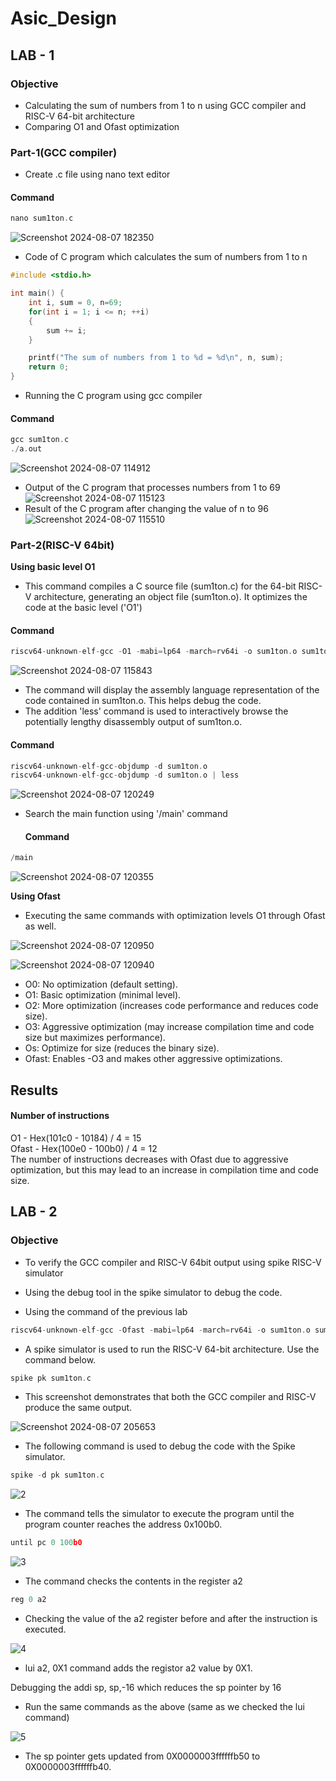 # Asic_Design 
## LAB - 1
### Objective
* Calculating the sum of numbers from 1 to n using GCC compiler and RISC-V 64-bit architecture
* Comparing O1 and Ofast optimization

### Part-1(GCC compiler)
* Create .c file using nano text editor
#### Command
```c
nano sum1ton.c 
```
![Screenshot 2024-08-07 182350](https://github.com/user-attachments/assets/5f927c5e-3919-45e4-8a33-0b55a5df7f6f)

* Code of C program which calculates the sum of numbers from 1 to n 
```c
#include <stdio.h>

int main() {
    int i, sum = 0, n=69;
    for(int i = 1; i <= n; ++i)
    {
        sum += i;
    }

    printf("The sum of numbers from 1 to %d = %d\n", n, sum);
    return 0;
}
```
* Running the C program using gcc compiler
#### Command
```c
gcc sum1ton.c
./a.out
```
![Screenshot 2024-08-07 114912](https://github.com/user-attachments/assets/40ae6bef-cda0-44ae-bd08-c0a3c37d23ba)
* Output of the C program that processes numbers from 1 to 69
![Screenshot 2024-08-07 115123](https://github.com/user-attachments/assets/5a0a6997-000d-4f62-9a64-7cf593c693c1)
* Result of the C program after changing the value of n to 96
![Screenshot 2024-08-07 115510](https://github.com/user-attachments/assets/517c6af6-c981-4e76-af81-2aad5ac42f13)

### Part-2(RISC-V 64bit)
**Using basic level O1** 
* This command compiles a C source file (sum1ton.c) for the 64-bit RISC-V architecture, generating an object file (sum1ton.o). It optimizes the code at the basic level ('O1')
#### Command
```c
riscv64-unknown-elf-gcc -O1 -mabi=lp64 -march=rv64i -o sum1ton.o sum1ton.c
```
![Screenshot 2024-08-07 115843](https://github.com/user-attachments/assets/d0cbe810-0482-4e28-bcca-4a044a251482)
* The command will display the assembly language representation of the code contained in sum1ton.o. This helps debug the code.
* The addition 'less' command is used to interactively browse the potentially lengthy disassembly output of sum1ton.o.
#### Command
```c
riscv64-unknown-elf-gcc-objdump -d sum1ton.o
riscv64-unknown-elf-gcc-objdump -d sum1ton.o | less
```
![Screenshot 2024-08-07 120249](https://github.com/user-attachments/assets/3db61ddd-a61a-4595-aebe-8dc4ae187c3c)
* Search the main function using '/main' command
  #### Command
```c
/main
```
![Screenshot 2024-08-07 120355](https://github.com/user-attachments/assets/76c1b21d-2e1f-461d-a216-db83c1766f59)

**Using Ofast**
* Executing the same commands with optimization levels O1 through Ofast as well.

![Screenshot 2024-08-07 120950](https://github.com/user-attachments/assets/63d2f3a5-2cad-4c06-ad02-25d0e0a67fbb)

![Screenshot 2024-08-07 120940](https://github.com/user-attachments/assets/9382c43e-df1c-4620-9292-0af168b46677)

* O0: No optimization (default setting).
* O1: Basic optimization (minimal level).
* O2: More optimization (increases code performance and reduces code size).
* O3: Aggressive optimization (may increase compilation time and code size but maximizes performance).
* Os: Optimize for size (reduces the binary size).
* Ofast: Enables -O3 and makes other aggressive optimizations.

## Results
#### Number of instructions
O1 - Hex(101c0 - 10184) / 4  = 15
<br>
Ofast - Hex(100e0 - 100b0) / 4 = 12
<br> 
The number of instructions decreases with Ofast due to aggressive optimization, but this may lead to an increase in compilation time and code size.

## LAB - 2
### Objective
* To verify the GCC compiler and RISC-V 64bit output using spike RISC-V simulator
* Using the debug tool in the spike simulator to debug the code.

* Using the command of the previous lab
```c
riscv64-unknown-elf-gcc -Ofast -mabi=lp64 -march=rv64i -o sum1ton.o sum1ton.c
```
* A spike simulator is used to run the RISC-V 64-bit architecture. Use the command below.
```c
spike pk sum1ton.c
```
* This screenshot demonstrates that both the GCC compiler and RISC-V produce the same output.

![Screenshot 2024-08-07 205653](https://github.com/user-attachments/assets/676640e3-59c1-4e6e-8fdb-582e160c3b7f)

* The following command is used to debug the code with the Spike simulator.
```c
spike -d pk sum1ton.c
```
![2](https://github.com/user-attachments/assets/94744f80-3011-431c-b1f4-426090b922ed)

* The command tells the simulator to execute the program until the program counter reaches the address 0x100b0.
```c
until pc 0 100b0
```
![3](https://github.com/user-attachments/assets/638b5b02-a3aa-4041-b432-ed1f1a483661)

* The command checks the contents in the register a2
```c
reg 0 a2
```
* Checking the value of the a2 register before and after the instruction is executed.

![4](https://github.com/user-attachments/assets/cedbf998-feeb-46b4-8ad0-55da3f5fb3ce)

* lui a2, 0X1 command adds the registor a2 value by 0X1.

Debugging the addi sp, sp,-16 which reduces the sp pointer by 16
* Run the same commands as the above (same as we checked the lui command)

![5](https://github.com/user-attachments/assets/7a1c5df1-8a29-4c7d-a99c-98f5ad0c1aed)

* The sp pointer gets updated from 0X0000003ffffffb50 to 0X0000003ffffffb40.










